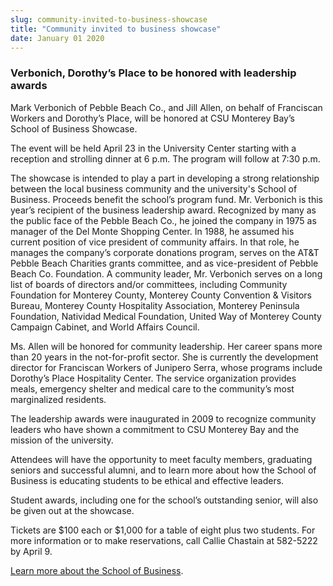```yaml
---
slug: community-invited-to-business-showcase
title: "Community invited to business showcase"
date: January 01 2020
---
```


 
<h3>Verbonich, Dorothy’s Place to be honored with leadership awards</h3>
<p>
  Mark Verbonich of Pebble Beach Co., and Jill Allen, on behalf of Franciscan
  Workers and Dorothy’s Place, will be honored at CSU Monterey Bay’s School of
  Business Showcase.
</p>
<p>
  The event will be held April 23 in the University Center starting with a
  reception and strolling dinner at 6 p.m. The program will follow at 7:30 p.m.
</p>
<p>
  The showcase is intended to play a part in developing a strong relationship
  between the local business community and the university's School of Business.
  Proceeds benefit the school’s program fund. Mr. Verbonich is this year’s
  recipient of the business leadership award. Recognized by many as the public
  face of the Pebble Beach Co., he joined the company in 1975 as manager of the
  Del Monte Shopping Center. In 1988, he assumed his current position of vice
  president of community affairs. In that role, he manages the company’s
  corporate donations program, serves on the AT&amp;T Pebble Beach Charities
  grants committee, and as vice-president of Pebble Beach Co. Foundation. A
  community leader, Mr. Verbonich serves on a long list of boards of directors
  and/or committees, including Community Foundation for Monterey County,
  Monterey County Convention &amp; Visitors Bureau, Monterey County Hospitality
  Association, Monterey Peninsula Foundation, Natividad Medical Foundation,
  United Way of Monterey County Campaign Cabinet, and World Affairs Council.
</p>
<p>
  Ms. Allen will be honored for community leadership. Her career spans more than
  20 years in the not-for-profit sector. She is currently the development
  director for Franciscan Workers of Junipero Serra, whose programs include
  Dorothy’s Place Hospitality Center. The service organization provides meals,
  emergency shelter and medical care to the community’s most marginalized
  residents.
</p>
<p>
  The leadership awards were inaugurated in 2009 to recognize community leaders
  who have shown a commitment to CSU Monterey Bay and the mission of the
  university.
</p>
<p>
  Attendees will have the opportunity to meet faculty members, graduating
  seniors and successful alumni, and to learn more about how the School of
  Business is educating students to be ethical and effective leaders.
</p>
<p>
  Student awards, including one for the school’s outstanding senior, will also
  be given out at the showcase.
</p>
<p>
  Tickets are $100 each or $1,000 for a table of eight plus two students. For
  more information or to make reservations, call Callie Chastain at 582-5222 by
  April 9.
</p>
<p>
  <a href="https://csumb.edu/business">Learn more about the School of Business</a
  >.
</p>
<p></p>
 
